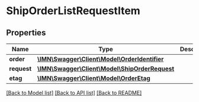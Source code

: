 # ShipOrderListRequestItem

## Properties
Name | Type | Description | Notes
------------ | ------------- | ------------- | -------------
**order** | [**\IMN\Swagger\Client\Model\OrderIdentifier**](OrderIdentifier.md) |  | 
**request** | [**\IMN\Swagger\Client\Model\ShipOrderRequest**](ShipOrderRequest.md) |  | 
**etag** | [**\IMN\Swagger\Client\Model\OrderEtag**](OrderEtag.md) |  | 

[[Back to Model list]](../README.md#documentation-for-models) [[Back to API list]](../README.md#documentation-for-api-endpoints) [[Back to README]](../README.md)


